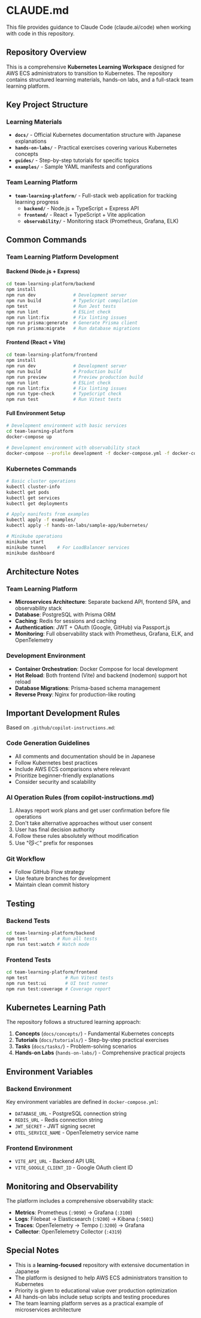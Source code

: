 # CLAUDE.md

This file provides guidance to Claude Code (claude.ai/code) when working with code in this repository.

## Repository Overview

This is a comprehensive **Kubernetes Learning Workspace** designed for AWS ECS administrators to transition to Kubernetes. The repository contains structured learning materials, hands-on labs, and a full-stack team learning platform.

## Key Project Structure

### Learning Materials
- **`docs/`** - Official Kubernetes documentation structure with Japanese explanations
- **`hands-on-labs/`** - Practical exercises covering various Kubernetes concepts
- **`guides/`** - Step-by-step tutorials for specific topics
- **`examples/`** - Sample YAML manifests and configurations

### Team Learning Platform
- **`team-learning-platform/`** - Full-stack web application for tracking learning progress
  - **`backend/`** - Node.js + TypeScript + Express API
  - **`frontend/`** - React + TypeScript + Vite application
  - **`observability/`** - Monitoring stack (Prometheus, Grafana, ELK)

## Common Commands

### Team Learning Platform Development

#### Backend (Node.js + Express)
```bash
cd team-learning-platform/backend
npm install
npm run dev              # Development server
npm run build            # TypeScript compilation
npm test                 # Run Jest tests
npm run lint             # ESLint check
npm run lint:fix         # Fix linting issues
npm run prisma:generate  # Generate Prisma client
npm run prisma:migrate   # Run database migrations
```

#### Frontend (React + Vite)
```bash
cd team-learning-platform/frontend
npm install
npm run dev              # Development server
npm run build            # Production build
npm run preview          # Preview production build
npm run lint             # ESLint check
npm run lint:fix         # Fix linting issues
npm run type-check       # TypeScript check
npm run test             # Run Vitest tests
```

#### Full Environment Setup
```bash
# Development environment with basic services
cd team-learning-platform
docker-compose up

# Development environment with observability stack
docker-compose --profile development -f docker-compose.yml -f docker-compose.observability.yml up
```

### Kubernetes Commands
```bash
# Basic cluster operations
kubectl cluster-info
kubectl get pods
kubectl get services
kubectl get deployments

# Apply manifests from examples
kubectl apply -f examples/
kubectl apply -f hands-on-labs/sample-app/kubernetes/

# Minikube operations
minikube start
minikube tunnel    # For LoadBalancer services
minikube dashboard
```

## Architecture Notes

### Team Learning Platform
- **Microservices Architecture**: Separate backend API, frontend SPA, and observability stack
- **Database**: PostgreSQL with Prisma ORM
- **Caching**: Redis for sessions and caching
- **Authentication**: JWT + OAuth (Google, GitHub) via Passport.js
- **Monitoring**: Full observability stack with Prometheus, Grafana, ELK, and OpenTelemetry

### Development Environment
- **Container Orchestration**: Docker Compose for local development
- **Hot Reload**: Both frontend (Vite) and backend (nodemon) support hot reload
- **Database Migrations**: Prisma-based schema management
- **Reverse Proxy**: Nginx for production-like routing

## Important Development Rules

Based on `.github/copilot-instructions.md`:

### Code Generation Guidelines
- All comments and documentation should be in Japanese
- Follow Kubernetes best practices
- Include AWS ECS comparisons where relevant
- Prioritize beginner-friendly explanations
- Consider security and scalability

### AI Operation Rules (from copilot-instructions.md)
1. Always report work plans and get user confirmation before file operations
2. Don't take alternative approaches without user consent
3. User has final decision authority
4. Follow these rules absolutely without modification
5. Use "😼＜" prefix for responses

### Git Workflow
- Follow GitHub Flow strategy
- Use feature branches for development
- Maintain clean commit history

## Testing

### Backend Tests
```bash
cd team-learning-platform/backend
npm test           # Run all tests
npm run test:watch # Watch mode
```

### Frontend Tests
```bash
cd team-learning-platform/frontend
npm test              # Run Vitest tests
npm run test:ui       # UI test runner
npm run test:coverage # Coverage report
```

## Kubernetes Learning Path

The repository follows a structured learning approach:

1. **Concepts** (`docs/concepts/`) - Fundamental Kubernetes concepts
2. **Tutorials** (`docs/tutorials/`) - Step-by-step practical exercises
3. **Tasks** (`docs/tasks/`) - Problem-solving scenarios
4. **Hands-on Labs** (`hands-on-labs/`) - Comprehensive practical projects

## Environment Variables

### Backend Environment
Key environment variables are defined in `docker-compose.yml`:
- `DATABASE_URL` - PostgreSQL connection string
- `REDIS_URL` - Redis connection string
- `JWT_SECRET` - JWT signing secret
- `OTEL_SERVICE_NAME` - OpenTelemetry service name

### Frontend Environment
- `VITE_API_URL` - Backend API URL
- `VITE_GOOGLE_CLIENT_ID` - Google OAuth client ID

## Monitoring and Observability

The platform includes a comprehensive observability stack:

- **Metrics**: Prometheus (`:9090`) → Grafana (`:3100`)
- **Logs**: Filebeat → Elasticsearch (`:9200`) → Kibana (`:5601`)
- **Traces**: OpenTelemetry → Tempo (`:3200`) → Grafana
- **Collector**: OpenTelemetry Collector (`:4319`)

## Special Notes

- This is a **learning-focused** repository with extensive documentation in Japanese
- The platform is designed to help AWS ECS administrators transition to Kubernetes
- Priority is given to educational value over production optimization
- All hands-on labs include setup scripts and testing procedures
- The team learning platform serves as a practical example of microservices architecture